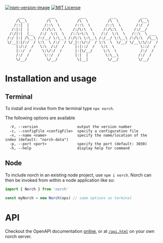 [![npm-version-image]][npm-url] [![MIT License][license-image]][license-url] 


```
      ___           ___           ___           ___           ___      
     /\__\         /\  \         /\  \         /\  \         /\__\     
    /::|  |       /::\  \       /::\  \       /::\  \       /:/  /     
   /:|:|  |      /:/\:\  \     /:/\:\  \     /:/\:\  \     /:/__/      
  /:/|:|  |__   /:/  \:\  \   /::\~\:\  \   /:/  \:\  \   /::\  \ ___  
 /:/ |:| /\__\ /:/__/ \:\__\ /:/\:\ \:\__\ /:/__/ \:\__\ /:/\:\  /\__\ 
 \/__|:|/:/  / \:\  \ /:/  / \/_|::\/:/  / \:\  \  \/__/ \/__\:\/:/  / 
     |:/:/  /   \:\  /:/  /     |:|::/  /   \:\  \            \::/  /  
     |::/  /     \:\/:/  /      |:|\/__/     \:\  \           /:/  /   
     /:/  /       \::/  /       |:|  |        \:\__\         /:/  /    
     \/__/         \/__/         \|__|         \/__/         \/__/     

```


# Installation and usage

## Terminal

To install and invoke from the terminal type `npx norch`.

The following options are available

```
  -V, --version                  output the version number
  -c, --configFile <configFile>  specify a configuration file
  -n, --name <name>              specify the name/location of the index (default: "norch-data")
  -p, --port <port>              specify the port (default: 3030)
  -h, --help                     display help for command
```


## Node

To include norch in an existing node project, use `npm i norch`. Norch
can then be invoked from within a node application like so:

```javascript
import { Norch } from 'norch'

const myNorch = new Norch(ops) // same options as terminal
```

# API

Checkout the OpenAPI documentation
[online](http://fergiemcdowall.github.io/norch/www_root/api/api.html), or
at [`/api.html`](http://localhost:3030) on your own norch server.


[license-image]: http://img.shields.io/badge/license-MIT-blue.svg?style=flat
[license-url]: https://github.com/fergiemcdowall/norch/blob/master/README.md#license

[npm-url]: https://npmjs.org/package/norch
[npm-version-image]: http://img.shields.io/npm/v/norch
